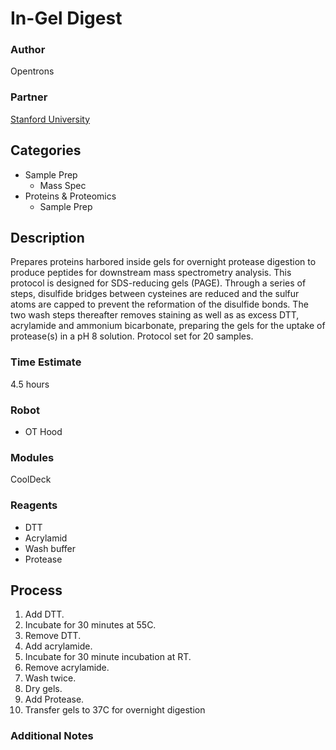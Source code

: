 # In-Gel Digest

### Author
Opentrons

### Partner
[Stanford University](https://www.stanford.edu/)

## Categories
* Sample Prep
	* Mass Spec
* Proteins & Proteomics
	* Sample Prep

## Description
Prepares proteins harbored inside gels for overnight protease digestion to produce peptides for downstream mass spectrometry analysis. This protocol is designed for SDS-reducing gels (PAGE). Through a series of steps, disulfide bridges between cysteines are reduced and the sulfur atoms are capped to prevent the reformation of the disulfide  bonds. The two wash steps thereafter removes staining as well as as excess DTT, acrylamide and ammonium bicarbonate, preparing the gels for the uptake of protease(s) in a pH 8 solution.  Protocol set for 20 samples.

### Time Estimate
4.5 hours

### Robot
* OT Hood

### Modules
CoolDeck

### Reagents
* DTT
* Acrylamid
* Wash buffer
* Protease

## Process
1. Add DTT.
2. Incubate for 30 minutes at 55C.
3. Remove DTT.
4. Add acrylamide.
5. Incubate for 30 minute incubation at RT.
6. Remove acrylamide. 
7. Wash twice.
8. Dry gels.
9. Add Protease.
10. Transfer gels to 37C for overnight digestion

### Additional Notes
